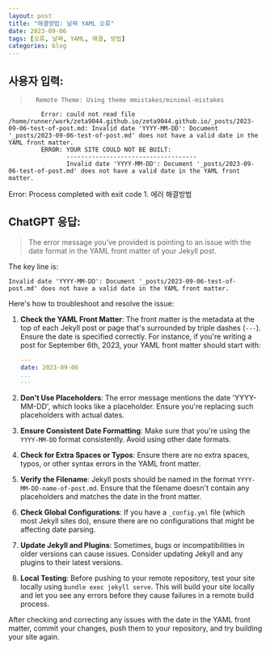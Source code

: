 ```yaml
---
layout: post
title: "해결방법: 날짜 YAML 오류"
date: 2023-09-06
tags: [오류, 날짜, YAML, 해결, 방법]
categories: blog
---
```


## 사용자 입력:
>       Remote Theme: Using theme mmistakes/minimal-mistakes
             Error: could not read file /home/runner/work/zeta9044.github.io/zeta9044.github.io/_posts/2023-09-06-test-of-post.md: Invalid date 'YYYY-MM-DD': Document '_posts/2023-09-06-test-of-post.md' does not have a valid date in the YAML front matter.
             ERROR: YOUR SITE COULD NOT BE BUILT:
                    ------------------------------------
                    Invalid date 'YYYY-MM-DD': Document '_posts/2023-09-06-test-of-post.md' does not have a valid date in the YAML front matter.
Error: Process completed with exit code 1.
 에러 해결방법

## ChatGPT 응답:
> The error message you've provided is pointing to an issue with the date format in the YAML front matter of your Jekyll post. 

The key line is:
```
Invalid date 'YYYY-MM-DD': Document '_posts/2023-09-06-test-of-post.md' does not have a valid date in the YAML front matter.
```

Here's how to troubleshoot and resolve the issue:

1. **Check the YAML Front Matter**: The front matter is the metadata at the top of each Jekyll post or page that's surrounded by triple dashes (`---`). Ensure the date is specified correctly. For instance, if you're writing a post for September 6th, 2023, your YAML front matter should start with:
    ```yaml
    ---
    date: 2023-09-06
    ...
    ---
    ```

2. **Don't Use Placeholders**: The error message mentions the date 'YYYY-MM-DD', which looks like a placeholder. Ensure you're replacing such placeholders with actual dates.

3. **Ensure Consistent Date Formatting**: Make sure that you're using the `YYYY-MM-DD` format consistently. Avoid using other date formats.

4. **Check for Extra Spaces or Typos**: Ensure there are no extra spaces, typos, or other syntax errors in the YAML front matter.

5. **Verify the Filename**: Jekyll posts should be named in the format `YYYY-MM-DD-name-of-post.md`. Ensure that the filename doesn't contain any placeholders and matches the date in the front matter.

6. **Check Global Configurations**: If you have a `_config.yml` file (which most Jekyll sites do), ensure there are no configurations that might be affecting date parsing.

7. **Update Jekyll and Plugins**: Sometimes, bugs or incompatibilities in older versions can cause issues. Consider updating Jekyll and any plugins to their latest versions.

8. **Local Testing**: Before pushing to your remote repository, test your site locally using `bundle exec jekyll serve`. This will build your site locally and let you see any errors before they cause failures in a remote build process.

After checking and correcting any issues with the date in the YAML front matter, commit your changes, push them to your repository, and try building your site again.

